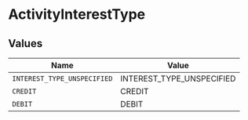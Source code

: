 # ActivityInterestType


## Values

| Name                        | Value                       |
| --------------------------- | --------------------------- |
| `INTEREST_TYPE_UNSPECIFIED` | INTEREST_TYPE_UNSPECIFIED   |
| `CREDIT`                    | CREDIT                      |
| `DEBIT`                     | DEBIT                       |